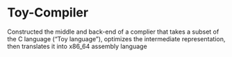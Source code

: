 # Toy-Compiler

Constructed the middle and back-end of a complier that takes a subset of the C language (“Toy language”), optimizes the intermediate representation, then translates it into x86_64 assembly language
